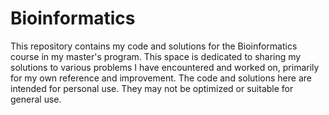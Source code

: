 # Bioinformatics
This repository contains my code and solutions for the Bioinformatics course in my master's program.
This space is dedicated to sharing my solutions to various problems I have encountered and worked on, primarily for my own reference and improvement.
The code and solutions here are intended for personal use. They may not be optimized or suitable for general use.
